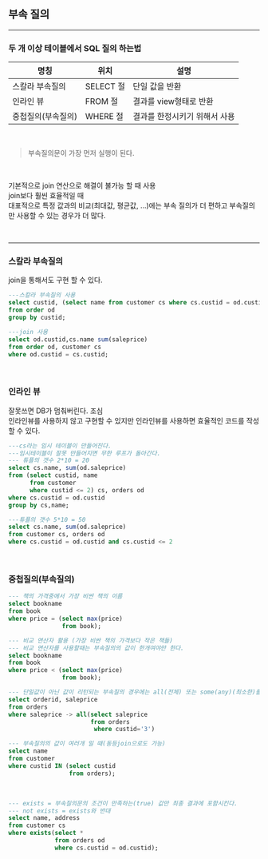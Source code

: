 ## 부속 질의
---
### 두 개 이상 테이블에서 SQL 질의 하는법 
|명칭|위치|설명|
|--|--|--|
|스칼라 부속질의|SELECT 절|단일 값을 반환|
|인라인 뷰|FROM 절|결과를 view형태로 반환|
|중첩질의(부속질의)|WHERE 절|결과를 한정시키기 위해서 사용|

<br>


> 부속질의문이 가장 먼저 실행이 된다. 

<br>

기본적으로 join 연산으로 해결이 불가능 할 때 사용 <br>
join보다 훨씬 효율적일 때 <br>
대표적으로 특정 값과의 비교(최대값, 평균값, ...)에는 부속 질의가 더 편하고 부속질의만 사용할 수 있는 경우가 더 많다.  <br>

<br>

---
### 스칼라 부속질의
join을 통해서도 구현 할 수 있다.

```sql
---스칼라 부속질의 사용
select custid, (select name from customer cs where cs.custid = od.custid),sum(saleprice) 
from order od 
group by custid;

---join 사용
select od.custid,cs.name sum(saleprice) 
from order od, customer cs 
where od.custid = cs.custid;
```

<br>

### 인라인 뷰
잘못쓰면 DB가 멈춰버린다. 조심    <br>
인라인뷰를 사용하지 않고 구현할 수 있지만 인라인뷰를 사용하면 효율적인 코드를 작성할 수 있다.

```sql
---cs라는 임시 테이블이 만들어진다.
---임시테이블이 잘못 만들어지면 무한 루프가 돌아간다.
--- 튜플의 갯수 2*10 = 20
select cs.name, sum(od.saleprice)
from (select custid, name
      from customer
      where custid <= 2) cs, orders od
where cs.custid = od.custid
group by cs,name;

---튜플의 갯수 5*10 = 50
select cs.name, sum(od.saleprice)
from customer cs, orders od
where cs.custid = od.custid and cs.custid <= 2
```

<br>

### 중첩질의(부속질의)

```sql
--- 책의 가격중에서 가장 비싼 책의 이름
select bookname 
from book 
where price = (select max(price) 
               from book);

--- 비교 연산자 활용 (가장 비싼 책의 가격보다 작은 책들)
--- 비교 연산자를 사용할때는 부속질의의 값이 한개여야만 한다.
select bookname 
from book 
where price < (select max(price) 
               from book);

--- 단일값이 아닌 값이 리턴되는 부속질의 경우에는 all(전체) 또는 some(any)(최소한)를 사용해야 한다.
select orderid, saleprice
from orders
where saleprice -> all(select saleprice
                       from orders
                        where custid='3')     

--- 부속질의의 값이 여러개 일 때(동등join으로도 가능)
select name 
from customer 
where custid IN (select custid
                 from orders);
```

<br>

```sql
--- exists = 부속질의문의 조건이 만족하는(true) 값만 최종 결과에 포함시킨다.
--- not exists = exists와 반대
select name, address 
from customer cs 
where exists(select * 
             from orders od 
             where cs.custid = od.custid);
```

<br>



